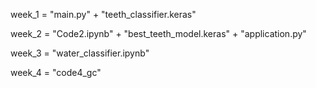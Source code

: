 week_1 = "main.py" + "teeth_classifier.keras"

week_2 = "Code2.ipynb" + "best_teeth_model.keras" + "application.py"

week_3 = "water_classifier.ipynb"

week_4 = "code4_gc"
